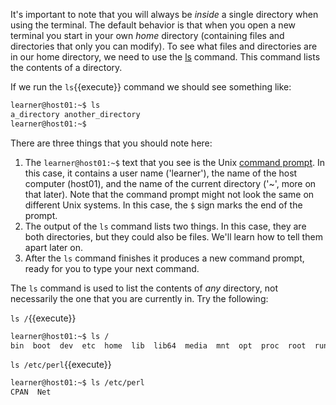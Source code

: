 It's important to note that you will always be *inside* a single directory when using the terminal. The default behavior is that when you open a new terminal you start in your own *home* directory (containing files and directories that only you can modify). To see what files and directories are in our home directory, we need to use the [ls][] command. This command lists the contents of a directory.

If we run the `ls`{{execute}} command we should see something like:

```bash
learner@host01:~$ ls
a_directory another_directory
learner@host01:~$
```

There are three things that you should note here:

1. The `learner@host01:~$` text that you see is the Unix [command prompt][]. In this case, it contains a user name ('learner'), the name of the host computer (host01), and the name of the current directory ('~', more on that later). Note that the command prompt might not look the same on different Unix systems. In this case, the `$` sign marks the end of the prompt.
2. The output of the `ls` command lists two things. In this case, they are both directories, but they could also be files. We'll learn how to tell them apart later on.
3. After the `ls` command finishes it produces a new command prompt, ready for you to type your next command.

The `ls` command is used to list the contents of _any_ directory, not necessarily the one that you are currently in. Try the following:

`ls /`{{execute}}

```bash
learner@host01:~$ ls /
bin  boot  dev  etc  home  lib  lib64  media  mnt  opt  proc  root  run  sbin  srv  sys  tmp  usr  var
```

`ls /etc/perl`{{execute}}

```bash
learner@host01:~$ ls /etc/perl
CPAN  Net
```

[ls]: http://en.wikipedia.org/wiki/Ls
[command prompt]: http://en.wikipedia.org/wiki/Command_line_interface
